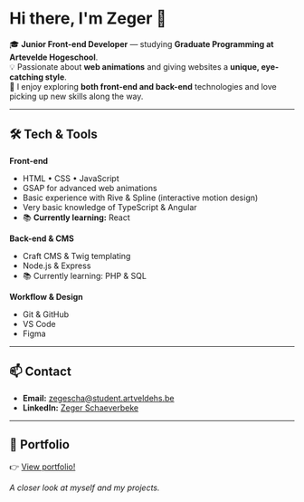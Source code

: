 # Hi there, I'm Zeger 👋

🎓 **Junior Front-end Developer** — studying **Graduate Programming at Artevelde Hogeschool**.  
💡 Passionate about **web animations** and giving websites a **unique, eye-catching style**.  
🌱 I enjoy exploring **both front-end and back-end** technologies and love picking up new skills along the way.

---

## 🛠️ Tech & Tools
**Front-end**
- HTML • CSS • JavaScript
- GSAP for advanced web animations
- Basic experience with Rive & Spline (interactive motion design)
- Very basic knowledge of TypeScript & Angular
- 📚 **Currently learning:** React

**Back-end & CMS**
- Craft CMS & Twig templating
- Node.js & Express
- 📚 Currently learning: PHP & SQL

**Workflow & Design**
- Git & GitHub
- VS Code
- Figma

---

## 📫 Contact
- **Email:** [zegescha@student.artveldehs.be](mailto:zegescha@student.artveldehs.be)
- **LinkedIn:** [Zeger Schaeverbeke](https://www.linkedin.com/in/zeger-schaeverbeke/)

---

## 📂 Portfolio
👉 [View portfolio!](https://pgm-zegerschaeverbeke.github.io/portfolio/index.html)

*A closer look at myself and my projects.*


